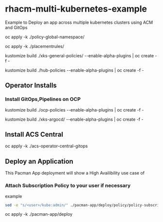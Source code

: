 # rhacm-multi-kubernetes-example

Example to Deploy an app across multiple kubernetes clusters using ACM and GitOps

oc apply -k ./policy-global-namespace/

oc apply -k ./placementrules/

kustomize build ./xks-general-policies/ --enable-alpha-plugins | oc create -f -

kustomize build ./hub-policies --enable-alpha-plugins | oc create -f -

## Operator Installs

### Install GitOps,Pipelines on OCP

kustomize build ./ocp-policies --enable-alpha-plugins | oc create -f -

kustomize build ./xks-argocd/ --enable-alpha-plugins | oc create -f -

## Install ACS Central

oc apply -k ./acs-operator-central-gitops

## Deploy an Application

This Pacman App deployment will show a High Availibility use case of

### Attach Subscription Policy to your user if necessary

example

```bash
sed -e "s/<user>/kube:admin/" ./pacman-app/deploy/policy/policy-subscription-pacman-admin.yaml | oc create -f - -n global-policies
```

oc apply -k ./pacman-app/deploy
